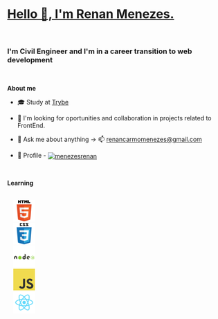 <p align="center">
  <a href="https://menezesrenan.github.io">
    <h1>Hello 👋, I'm Renan Menezes.</h1>
  </a>
</p><br/>

<h3>I'm Civil Engineer and I'm in a career transition to web development</h3><br/>

**About me**

- 🎓 Study at [Trybe](http://Trybe.com/)

- 💼 I'm looking for oportunities and collaboration in projects related to FrontEnd.

- 💬 Ask me about anything -> 📫 renancarmomenezes@gmail.com

- 🔗 Profile - <a href="https://linkedin.com/in/menezesrenan" target="_blank"><img align="center" src="https://raw.githubusercontent.com/rahuldkjain/github-profile-readme-generator/master/src/images/icons/Social/linked-in-alt.svg" alt="menezesrenan" height="30" width="40" /></a>        

<br/>

**Learning**

<code>
  <img height="50" alt="HTML5" src="https://raw.githubusercontent.com/devicons/devicon/master/icons/html5/html5-original-wordmark.svg"/>
  <img height="50" alt="CSS" src="https://raw.githubusercontent.com/devicons/devicon/master/icons/css3/css3-original-wordmark.svg"/>
  <img height="50" alt="NODEJS" src="https://raw.githubusercontent.com/devicons/devicon/master/icons/nodejs/nodejs-original-wordmark.svg"/>
  <img height="50" alt="javascript" src="https://raw.githubusercontent.com/github/explore/80688e429a7d4ef2fca1e82350fe8e3517d3494d/topics/javascript/javascript.png">
  <img height="50" alt="react" src="https://raw.githubusercontent.com/github/explore/80688e429a7d4ef2fca1e82350fe8e3517d3494d/topics/react/react.png">
</code>
  
